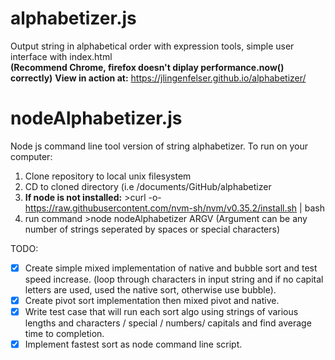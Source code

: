 # alphabetizer.js
Output string in alphabetical order with expression tools, simple user interface with index.html  
**(Recommend Chrome, firefox doesn't diplay performance.now() correctly)**
**View in action at:** https://jlingenfelser.github.io/alphabetizer/

# nodeAlphabetizer.js
Node js command line tool version of string alphabetizer.
To run on your computer:
1. Clone repository to local unix filesystem
2. CD to cloned directory (i.e /documents/GitHub/alphabetizer
3. **If node is not installed:** >curl -o- https://raw.githubusercontent.com/nvm-sh/nvm/v0.35.2/install.sh | bash
4. run command >node nodeAlphabetizer ARGV (Argument can be any number of strings seperated by spaces or special characters)





TODO:
- [x] Create simple mixed implementation of native and bubble sort and test speed increase. (loop through characters in input string and if no capital letters are used, used the native sort, otherwise use bubble). 
- [x] Create pivot sort implementation then mixed pivot and native. 
- [x] Write test case that will run each sort algo using strings of various lengths and characters / special / numbers/ capitals and find average time to completion. 
- [x] Implement fastest sort as node command line script.
